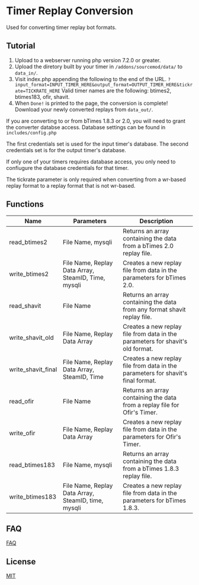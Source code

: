 # Timer Replay Conversion
Used for converting timer replay bot formats.

## Tutorial

1. Upload to a webserver running php version 7.2.0 or greater.
2. Upload the diretory built by your timer in `/addons/sourcemod/data/` to `data_in/`.
3. Visit index.php appending the following to the end of the URL.
`?input_format=INPUT_TIMER_HERE&output_format=OUTPUT_TIMER_HERE&tickrate=TICKRATE_HERE`
Valid timer names are the following: btimes2, btimes183, ofir, shavit.
4. When `Done!` is printed to the page, the conversion is complete! Download your newly converted replays from `data_out/`.

If you are converting to or from bTimes 1.8.3 or 2.0, you will need to grant the converter databse access. Database settings can be found in `includes/config.php`

The first credentials set is used for the input timer's database. The second credentials set is for the output timer's database.

If only one of your timers requires database access, you only need to confiugure the database credentials for that timer.

The tickrate parameter is only required when converting from a wr-based replay format to a replay format that is not wr-based.

## Functions

<table>
	<thead>
		<tr>
			<th>Name</th>
			<th>Parameters</th>
			<th>Description</th>
		</tr>
	</thead>
	<tbody>
		<tr>
			<td>read_btimes2</td>
			<td>File Name, mysqli</td>
			<td>Returns an array containing the data from a bTimes 2.0 replay file.</td>
		</tr>
		<tr>
			<td>write_btimes2</td>
			<td>File Name, Replay Data Array, SteamID, Time, mysqli</td>
			<td>Creates a new replay file from data in the parameters for bTimes 2.0.</td>
		</tr>
		<tr>
			<td>read_shavit</td>
			<td>File Name</td>
			<td>Returns an array containing the data from any format shavit replay file.</td>
		</tr>
		<tr>
			<td>write_shavit_old</td>
			<td>File Name, Replay Data Array</td>
			<td>Creates a new replay file from data in the parameters for shavit's old format.</td>
		</tr>
    <tr>
			<td>write_shavit_final</td>
			<td>File Name, Replay Data Array, SteamID, Time</td>
			<td>Creates a new replay file from data in the parameters for shavit's final format.</td>
		</tr>
		<tr>
			<td>read_ofir</td>
			<td>File Name</td>
			<td>Returns an array containing the data from a replay file for Ofir's Timer.</td>
		</tr>
		<tr>
			<td>write_ofir</td>
			<td>File Name, Replay Data Array</td>
			<td>Creates a new replay file from data in the parameters for Ofir's Timer.</td>
		</tr>
		<tr>
			<td>read_btimes183</td>
			<td>File Name, mysqli</td>
			<td>Returns an array containing the data from a bTimes 1.8.3 replay file.</td>
		</tr>
		<tr>
			<td>write_btimes183</td>
			<td>File Name, Replay Data Array, SteamID, time, mysqli</td>
			<td>Creates a new replay file from data in the parameters for bTimes 1.8.3.</td>
		</tr>
	</tbody>
</table>

## FAQ

[FAQ](FAQ.md)

## License

[MIT](License.md)
